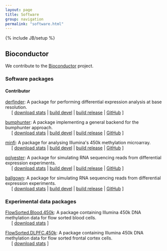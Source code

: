 ```yaml
---
layout: page
title: Software
group: navigation
permalink: "software.html"
---
```

{% include JB/setup %}

Bioconductor
------------

We contribute to the [Bioconductor](http://www.bioconductor.org) project.

### Software packages

#### Contributor

[derfinder](http://www.bioconductor.org/packages/release/bioc/html/polyester.html): A package for performing differential expression analysis at base resolution.
<br>&nbsp;&nbsp;&nbsp;&nbsp;&nbsp;[
[download stats](http://bioconductor.org/packages/stats/bioc/derfinder.html)
| 
[build devel](http://bioconductor.org/checkResults/devel/bioc-LATEST/derfinder)
|
[build release](http://bioconductor.org/checkResults/release/bioc-LATEST/derfinder)
|
[GitHub](https://github.com/lcolladotor/derfinder)
]

[bumphunter](http://www.bioconductor.org/packages/release/bioc/html/bumphunter.html}{bumphunter}): A
package implementing a general backend for the bumphunter approach. 
<br>&nbsp;&nbsp;&nbsp;&nbsp;&nbsp;[
[download stats](http://bioconductor.org/packages/stats/bioc/bumphunter.html)
| 
[build devel](http://bioconductor.org/checkResults/devel/bioc-LATEST/bumphunter)
|
[build release](http://bioconductor.org/checkResults/release/bioc-LATEST/bumphunter)
|
[GitHub](https://github.com/ririzarr/bumphunter)
]

[minfi](http://www.bioconductor.org/packages/release/bioc/html/minfi.html): A package for analysing
Illumina's 450k methylation microarray.
<br>&nbsp;&nbsp;&nbsp;&nbsp;&nbsp;[
[download stats](http://bioconductor.org/packages/stats/bioc/minfi.html)
| 
[build devel](http://bioconductor.org/checkResults/devel/bioc-LATEST/minfi)
|
[build release](http://bioconductor.org/checkResults/release/bioc-LATEST/minfi)
|
[GitHub](https://github.com/kasperdanielhansen/minfi)
]

[polyester](http://www.bioconductor.org/packages/release/bioc/html/polyester.html): A package for simulating RNA sequencing reads from differential expression experiments.
<br>&nbsp;&nbsp;&nbsp;&nbsp;&nbsp;[
[download stats](http://bioconductor.org/packages/stats/bioc/polyester.html)
| 
[build devel](http://bioconductor.org/checkResults/devel/bioc-LATEST/polyester)
|
[build release](http://bioconductor.org/checkResults/release/bioc-LATEST/polyester)
|
[GitHub](https://github.com/alyssafrazee/polyester)
]

[ballgown](http://www.bioconductor.org/packages/release/bioc/html/ballgown.html): A package for simulating RNA sequencing reads from differential expression experiments.
<br>&nbsp;&nbsp;&nbsp;&nbsp;&nbsp;[
[download stats](http://bioconductor.org/packages/stats/bioc/ballgown.html)
| 
[build devel](http://bioconductor.org/checkResults/devel/bioc-LATEST/ballgown)
|
[build release](http://bioconductor.org/checkResults/release/bioc-LATEST/ballgown)
|
[GitHub](https://github.com/alyssafrazee/ballgown)
]

### Experimental data packages

[FlowSorted.Blood.450k](http://bioconductor.org/packages/release/data/experiment/html/FlowSorted.Blood.450k.html): A package containing Illumina 450k DNA methylation data for flow sorted blood cells.
<br>&nbsp;&nbsp;&nbsp;&nbsp;&nbsp;[
[download stats](http://www.bioconductor.org/packages/stats/data-experiment/FlowSorted.Blood.450k.html)
]

[FlowSorted.DLPFC.450k](http://bioconductor.org/packages/release/data/experiment/html/FlowSorted.DLPFC.450k.html): A package containing Illumina 450k DNA methylation data for flow sorted frontal cortex cells.
<br>&nbsp;&nbsp;&nbsp;&nbsp;&nbsp;[
[download stats](http://www.bioconductor.org/packages/stats/data-experiment/FlowSorted.DLPFC.450k.html)
]

